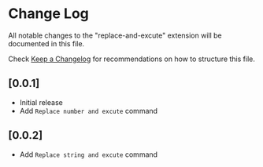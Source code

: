 # Change Log
All notable changes to the "replace-and-excute" extension will be documented in this file.

Check [Keep a Changelog](http://keepachangelog.com/) for recommendations on how to structure this file.

## [0.0.1]
- Initial release
- Add `Replace number and excute` command

## [0.0.2]
- Add `Replace string and excute` command
